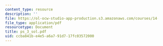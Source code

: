 ```yaml
---
content_type: resource
description: ''
file: https://ol-ocw-studio-app-production.s3.amazonaws.com/courses/14-462-advanced-macroeconomics-ii-spring-2004/ccba841be4e5a6a791d717fc03572000_ps_3_sol.pdf
file_type: application/pdf
resourcetype: Document
title: ps_3_sol.pdf
uid: ccba841b-e4e5-a6a7-91d7-17fc03572000
---
```

